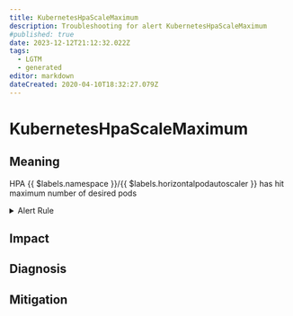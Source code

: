 ```yaml
---
title: KubernetesHpaScaleMaximum
description: Troubleshooting for alert KubernetesHpaScaleMaximum
#published: true
date: 2023-12-12T21:12:32.022Z
tags: 
  - LGTM
  - generated
editor: markdown
dateCreated: 2020-04-10T18:32:27.079Z
---
```


# KubernetesHpaScaleMaximum

## Meaning
[//]: # "Short paragraph that explains what the alert means"
HPA {{ $labels.namespace }}/{{ $labels.horizontalpodautoscaler }} has hit maximum number of desired pods

<details>
  <summary>Alert Rule</summary>

{{% rule "kubernetes/kubestate-exporter.yml" "KubernetesHpaScaleMaximum" %}}

{{% comment %}}

```yaml
alert: KubernetesHpaScaleMaximum
expr: (kube_horizontalpodautoscaler_status_desired_replicas >= kube_horizontalpodautoscaler_spec_max_replicas) and (kube_horizontalpodautoscaler_spec_max_replicas > 1) and (kube_horizontalpodautoscaler_spec_min_replicas != kube_horizontalpodautoscaler_spec_max_replicas)
for: 2m
labels:
    severity: info
annotations:
    summary: Kubernetes HPA scale maximum (instance {{ $labels.instance }})
    description: |-
        HPA {{ $labels.namespace }}/{{ $labels.horizontalpodautoscaler }} has hit maximum number of desired pods
          VALUE = {{ $value }}
          LABELS = {{ $labels }}
    runbook: https://github.com/srerun/prometheus-alerts/blob/main/content/runbooks/kubestate-exporter/KubernetesHpaScaleMaximum.md

```

{{% /comment %}}

</details>


## Impact
[//]: # "What could / will happen if the alert is not addressed"



## Diagnosis
[//]: # "Steps to take to identify the cause of the problem"



## Mitigation
[//]: # "The steps necessary to resolve the alert"
